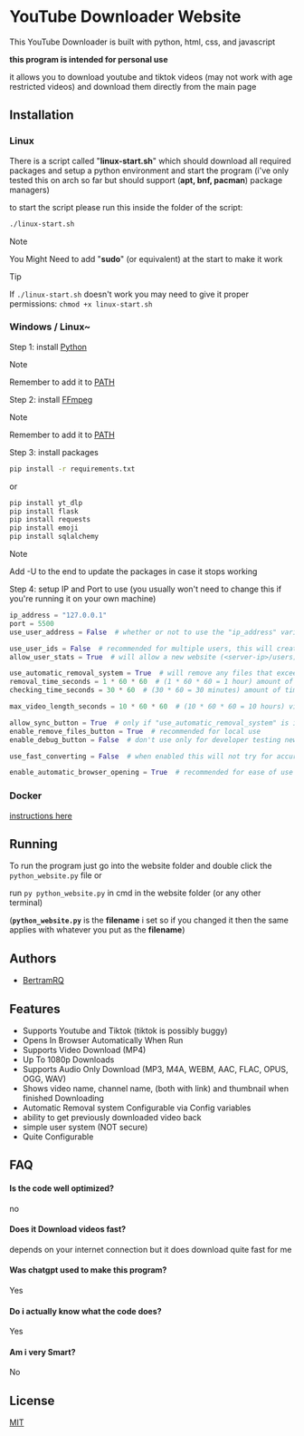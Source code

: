 
# YouTube Downloader Website

This YouTube Downloader is built with python, html, css, and javascript

**this program is intended for personal use**

it allows you to download youtube and tiktok videos (may not work with age restricted videos) and download them directly from the main page


## Installation

### Linux

There is a script called "**linux-start.sh**" which should download all required packages and setup a python environment and start the program (i've only tested this on arch so far but should support (**apt, bnf, pacman**) package managers)

to start the script please run this inside the folder of the script:

```bash
./linux-start.sh
```

> [!NOTE]
> You Might Need to add "**sudo**" (or equivalent) at the start to make it work

> [!TIP]
> If `./linux-start.sh` doesn't work you may need to give it proper permissions: `chmod +x linux-start.sh`

### Windows / Linux~

Step 1: install [Python](https://www.python.org/downloads/)

> [!NOTE]
> Remember to add it to [PATH](https://phoenixnap.com/kb/add-python-to-path)

Step 2: install [FFmpeg](https://phoenixnap.com/kb/ffmpeg-windows)

> [!NOTE]
> Remember to add it to [PATH](https://phoenixnap.com/kb/ffmpeg-windows#Step_3_Add_FFmpeg_to_PATH)

Step 3: install packages

```bash
pip install -r requirements.txt
```

or 

```bash
pip install yt_dlp
pip install flask
pip install requests
pip install emoji
pip install sqlalchemy
```

> [!NOTE]
> Add -U to the end to update the packages in case it stops working

Step 4: setup IP and Port to use (you usually won't need to change this if you're running it on your own machine)

```python
ip_address = "127.0.0.1"
port = 5500
use_user_address = False  # whether or not to use the "ip_address" variable this will just get the ip that the user connected to aka the website then uses that instead of "ip_address"

use_user_ids = False  # recommended for multiple users, this will create an id for each person and then save it with each download so only downloads from said person can be used, these ids will be saved locally to each user, this will prevent people from getting previously downloaded videos that other users downloaded and stopping them from removing files they did not download (this is NOT secure)
allow_user_stats = True  # will allow a new website (<server-ip>/users) where you can see individual users and what they have downloaded previously (remove files will not clear this)

use_automatic_removal_system = True  # will remove any files that exceeds the "removal_time_seconds" variable
removal_time_seconds = 1 * 60 * 60  # (1 * 60 * 60 = 1 hour) amount of time in seconds that the file should remain when it exceeds this time it will be deleted aslong as "use_automatic_removal_system" is used
checking_time_seconds = 30 * 60  # (30 * 60 = 30 minutes) amount of time in seconds between checks for file removal

max_video_length_seconds = 10 * 60 * 60  # (10 * 60 * 60 = 10 hours) video length in seconds that the downloader can handle

allow_sync_button = True  # only if "use_automatic_removal_system" is in use
enable_remove_files_button = True  # recommended for local use
enable_debug_button = False  # don't use only for developer testing new features

use_fast_converting = False  # when enabled this will not try for accuracy but just speed, i the developer recommend having this set to False as something like .ogg files to be replaced in something like a minecraft resource pack would have to be converted from ogg to ogg for it to work, when this is disabled it will make it use more computational power and take longer but have better results

enable_automatic_browser_opening = True  # recommended for ease of use
```


### Docker

[instructions here](https://hub.docker.com/r/bertramrq/python-yt-downloader-website)


## Running

To run the program just go into the website folder and double click the `python_website.py` file or 

run `py python_website.py` in cmd in the website folder (or any other terminal) 

(**`python_website.py`** is the **filename** i set so if you changed it then the same applies with whatever you put as the **filename**)
## Authors

- [BertramRQ](https://github.com/Bertram-RQ)


## Features


- Supports Youtube and Tiktok (tiktok is possibly buggy)
- Opens In Browser Automatically When Run
- Supports Video Download (MP4)
- Up To 1080p Downloads
- Supports Audio Only Download (MP3, M4A, WEBM, AAC, FLAC, OPUS, OGG, WAV)
- Shows video name, channel name, (both with link) and thumbnail when finished Downloading
- Automatic Removal system Configurable via Config variables
- ability to get previously downloaded video back
- simple user system (NOT secure)
- Quite Configurable


## FAQ

#### Is the code well optimized?

no


#### Does it Download videos fast?

depends on your internet connection but it does download quite fast for me


#### Was chatgpt used to make this program?

Yes

#### Do i actually know what the code does?

Yes

#### Am i very Smart?

No


## License

[MIT](https://github.com/Bertram-RQ/python_youtube_downloader_website/blob/main/LICENSE)

